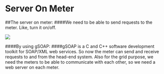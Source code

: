 # Server On Meter

##The server on meter:
####We need to be able to send requests to the meter. Like, turn it on/off.

<img src="https://drive.google.com/file/d/1nKY0-2wrDEspNcT88eVoKdDYg4tS1Jug/view?usp=sharing"/>

####By using gSOAP:
####gSOAP is a C and C++ software development toolkit for SOAP/XML web services. So now the meter can send and receive requests to and from the head-end system. Also for the grid purpose, we need the meters to be able to communicate with each other, so we need a web server on each meter. 

